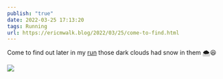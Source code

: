 ```yaml
---
publish: "true"
date: 2022-03-25 17:13:20
tags: Running
url: https://ericmwalk.blog/2022/03/25/come-to-find.html
---
```


Come to find out later in my [run](http://www.strava.com/activities/6881072644) those dark clouds had snow in them 🌨😆

![](https://ericmwalk.blog/uploads/2022/b0cc76b66d.jpg)
